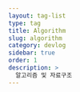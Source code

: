 ```yaml
---
layout: tag-list
type: tag
title: Algorithm
slug: algorithm
category: devlog
sidebar: true
order: 1
description: >
  알고리즘 및 자료구조
---
```

